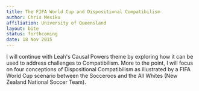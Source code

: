 ```yaml
---
title: The FIFA World Cup and Dispositional Compatibilism
author: Chris Mesiku
affiliation: University of Queensland
layout: bite
status: forthcoming
date: 18 Nov 2015
---
```


I will continue with Leah's Causal Powers theme by exploring how it can be used to address challenges to Compatibilism. More to the point, I will focus on four conceptions of Dispositional Compatibilism as illustrated by a FIFA World Cup scenario between the Socceroos and the All Whites (New Zealand National Soccer Team).